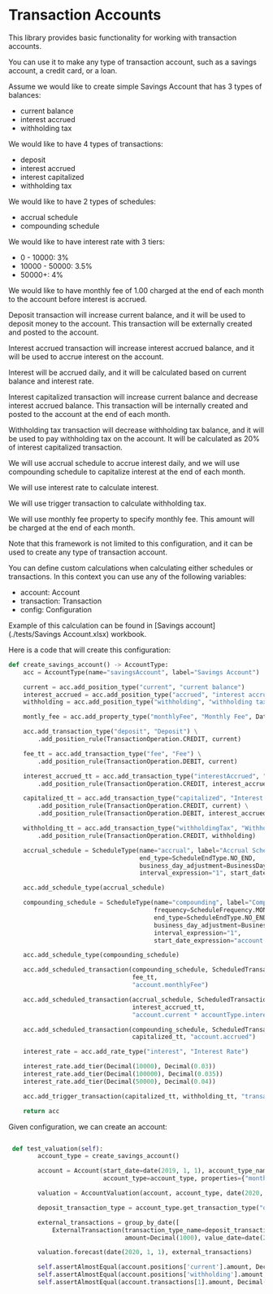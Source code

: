 # Transaction Accounts

This library provides basic functionality for working with transaction accounts.

You can use it to make any type of transaction account, such as a savings account, a credit card, or a loan.

Assume we would like to create simple Savings Account that has 3 types of balances:

- current balance
- interest accrued
- withholding tax

We would like to have 4 types of transactions:

- deposit
- interest accrued
- interest capitalized
- withholding tax

We would like to have 2 types of schedules:

- accrual schedule
- compounding schedule

We would like to have interest rate with 3 tiers:

- 0 - 10000: 3%
- 10000 - 50000: 3.5%
- 50000+: 4%

We would like to have monthly fee of 1.00 charged at the end of each month to the account before interest is accrued.

Deposit transaction will increase current balance, and it will be used to deposit money to the account. 
This transaction will be externally created and posted to the account.

Interest accrued transaction will increase interest accrued balance, and it will be used to accrue interest on the account.

Interest will be accrued daily, and it will be calculated based on current balance and interest rate.

Interest capitalized transaction will increase current balance and decrease interest accrued balance.
This transaction will be internally created and posted to the account at the end of each month.

Withholding tax transaction will decrease withholding tax balance, and it will be used to pay withholding tax on the account. 
It will be calculated as 20% of interest capitalized transaction.

We will use accrual schedule to accrue interest daily, and we will use compounding schedule to capitalize interest at the end of each month.

We will use interest rate to calculate interest.

We will use trigger transaction to calculate withholding tax.

We will use monthly fee property to specify monthly fee. This amount will be charged at the end of each month.

Note that this framework is not limited to this configuration, and it can be used to create any type of transaction account.

You can define custom calculations when calculating either schedules or transactions. In this context you can use any of the following variables:

- account: Account
- transaction: Transaction
- config: Configuration

Example of this calculation can be found in [Savings account](./tests/Savings Account.xlsx) workbook.

Here is a code that will create this configuration:

```python
def create_savings_account() -> AccountType:
    acc = AccountType(name="savingsAccount", label="Savings Account")

    current = acc.add_position_type("current", "current balance")
    interest_accrued = acc.add_position_type("accrued", "interest accrued")
    withholding = acc.add_position_type("withholding", "withholding tax")

    montly_fee = acc.add_property_type("monthlyFee", "Monthly Fee", DataType.DECIMAL, True)

    acc.add_transaction_type("deposit", "Deposit") \
        .add_position_rule(TransactionOperation.CREDIT, current)

    fee_tt = acc.add_transaction_type("fee", "Fee") \
        .add_position_rule(TransactionOperation.DEBIT, current)

    interest_accrued_tt = acc.add_transaction_type("interestAccrued", "Interest Accrued") \
        .add_position_rule(TransactionOperation.CREDIT, interest_accrued)

    capitalized_tt = acc.add_transaction_type("capitalized", "Interest Capitalized") \
        .add_position_rule(TransactionOperation.CREDIT, current) \
        .add_position_rule(TransactionOperation.DEBIT, interest_accrued)

    withholding_tt = acc.add_transaction_type("withholdingTax", "Withholding Tax") \
        .add_position_rule(TransactionOperation.CREDIT, withholding)

    accrual_schedule = ScheduleType(name="accrual", label="Accrual Schedule", frequency=ScheduleFrequency.DAILY,
                                    end_type=ScheduleEndType.NO_END,
                                    business_day_adjustment=BusinessDayAdjustment.NO_ADJUSTMENT,
                                    interval_expression="1", start_date_expression="account.start_date")

    acc.add_schedule_type(accrual_schedule)

    compounding_schedule = ScheduleType(name="compounding", label="Compounding Schedule",
                                        frequency=ScheduleFrequency.MONTHLY,
                                        end_type=ScheduleEndType.NO_END,
                                        business_day_adjustment=BusinessDayAdjustment.NO_ADJUSTMENT,
                                        interval_expression="1",
                                        start_date_expression="account.start_date + relativedelta(month=+1) + relativedelta(days=-1)")

    acc.add_schedule_type(compounding_schedule)

    acc.add_scheduled_transaction(compounding_schedule, ScheduledTransactionTiming.END_OF_DAY,
                                  fee_tt,
                                  "account.monthlyFee")

    acc.add_scheduled_transaction(accrual_schedule, ScheduledTransactionTiming.END_OF_DAY,
                                  interest_accrued_tt,
                                  "account.current * accountType.interest.get_rate(account.current) / Decimal(365)")

    acc.add_scheduled_transaction(compounding_schedule, ScheduledTransactionTiming.END_OF_DAY,
                                  capitalized_tt, "account.accrued")

    interest_rate = acc.add_rate_type("interest", "Interest Rate")

    interest_rate.add_tier(Decimal(10000), Decimal(0.03))
    interest_rate.add_tier(Decimal(100000), Decimal(0.035))
    interest_rate.add_tier(Decimal(50000), Decimal(0.04))

    acc.add_trigger_transaction(capitalized_tt, withholding_tt, "transaction.amount * Decimal(0.2)")

    return acc
```

Given configuration, we can create an account:

```python

 def test_valuation(self):
        account_type = create_savings_account()

        account = Account(start_date=date(2019, 1, 1), account_type_name=account_type.name,
                          account_type=account_type, properties={"monthlyFee": Decimal(1.00)})

        valuation = AccountValuation(account, account_type, date(2020, 1, 1))

        deposit_transaction_type = account_type.get_transaction_type("deposit")

        external_transactions = group_by_date([
            ExternalTransaction(transaction_type_name=deposit_transaction_type.name,
                                amount=Decimal(1000), value_date=date(2019, 1, 1))])

        valuation.forecast(date(2020, 1, 1), external_transactions)

        self.assertAlmostEqual(account.positions['current'].amount, Decimal(1018.24775), places=4)
        self.assertAlmostEqual(account.positions['withholding'].amount, Decimal(6.04955), places=4)
        self.assertAlmostEqual(account.transactions[1].amount, Decimal('0.08219'), places=4)
```
